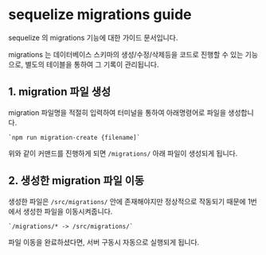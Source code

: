 # sequelize migrations guide

sequelize 의 migrations 기능에 대한 가이드 문서입니다.

migrations 는 데이터베이스 스키마의 생성/수정/삭제등을 코드로 진행할 수 있는 기능으로,
별도의 테이블을 통하여 그 기록이 관리됩니다.

## 1. migration 파일 생성

migration 파일명을 적절히 입력하여 터미널을 통하여 아래명령어로 파일을 생성합니다.

    `npm run migration-create {filename]`

위와 같이 커맨드를 진행하게 되면 `/migrations/` 아래 파일이 생성되게 됩니다.

## 2. 생성한 migration 파일 이동

생성한 파일은 `/src/migrations/` 안에 존재해야지만 정상적으로 작동되기 때문에 1번에서 생성한 파일을 이동시켜줍니다.

    `/migrations/* -> /src/migrations/`

파일 이동을 완료하셨다면, 서버 구동시 자동으로 실행되게 됩니다.
